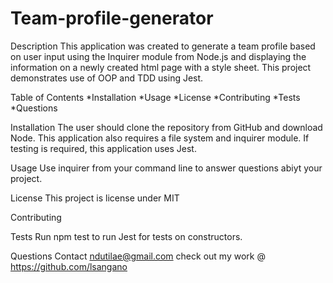 # Team-profile-generator
Description
This application was created to generate a team profile based on user input using the Inquirer module from Node.js and displaying the information on a newly created html page with a style sheet. This project demonstrates use of OOP and TDD using Jest.

Table of Contents
*Installation
*Usage
*License
*Contributing
*Tests
*Questions

Installation
The user should clone the repository from GitHub and download Node. This application also requires a file system and inquirer module. If testing is required, this application uses Jest.

Usage
Use inquirer from your command line to answer questions abiyt your project.

License
This project is license under MIT

Contributing

Tests
Run npm test to run Jest for tests on constructors.

Questions
Contact ndutilae@gmail.com 
check out my work @ https://github.com/lsangano